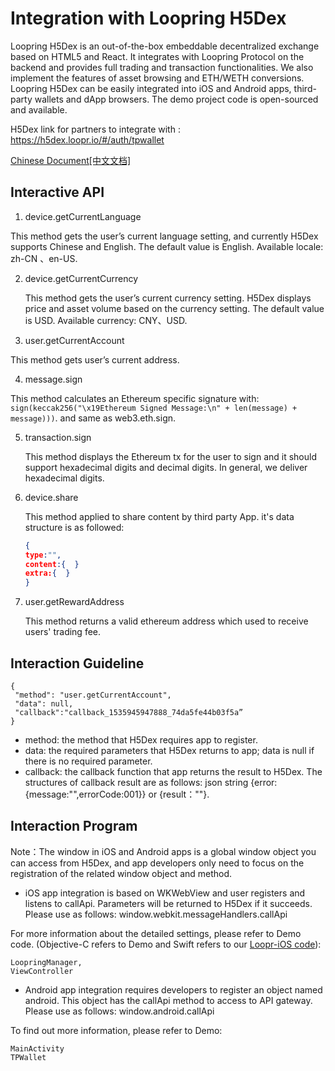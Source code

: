 # Integration with Loopring H5Dex

Loopring H5Dex is an out-of-the-box embeddable decentralized exchange based on HTML5 and React. It integrates with Loopring Protocol on the backend and provides full trading and transaction functionalities. We also implement the features of asset browsing and ETH/WETH conversions. Loopring H5Dex can be easily integrated into iOS and Android apps, third-party wallets and dApp browsers. The demo project code is open-sourced and available.

H5Dex link for partners to integrate with : <https://h5dex.loopr.io/#/auth/tpwallet>

[Chinese Document[中文文档]](chinese.md)

## **Interactive API**

1.  device.getCurrentLanguage 

   This method gets the user’s current language setting, and currently H5Dex supports Chinese and English. The default value is English. Available locale: zh-CN 、en-US. 

2. device.getCurrentCurrency

   This method gets the user’s current currency setting. H5Dex displays price and asset volume based on the currency setting. The default value is USD. Available currency: CNY、USD.

3.  user.getCurrentAccount 

   This method gets user’s current address.

4. message.sign

This method calculates an Ethereum specific signature with: `sign(keccak256("\x19Ethereum Signed Message:\n" + len(message) + message)))`. and same as web3.eth.sign.

5. transaction.sign

   This method displays the Ethereum tx for the user to sign and it should support hexadecimal digits and decimal digits. In general, we deliver hexadecimal digits.

6. device.share

   This method applied to share content by third party App. it's data structure is  as followed:

   ```json
   {
   type:"",
   content:{  }
   extra:{  }
   }
   ```

7. user.getRewardAddress

   This method returns a valid ethereum address which used to receive users' trading fee.

## **Interaction Guideline**

```
{
 "method": "user.getCurrentAccount",
 "data": null,
 "callback":"callback_1535945947888_74da5fe44b03f5a”
}
```

- method: the method that H5Dex requires app to register.
- data: the required parameters that H5Dex returns to app; data is null if there is no required parameter.
- callback: the callback function that app returns the result to H5Dex. The structures of callback result are as follows: json string {error:{message:"",errorCode:001}}  or  {result：""}.

## **Interaction Program**

Note：The window in iOS and Android apps is a global window object you can access from H5Dex, and app developers only need to focus on the registration of the related window object and method. 

- iOS app integration is based on WKWebView and user registers and listens to callApi. Parameters will be returned to H5Dex if it succeeds. Please use as follows: window.webkit.messageHandlers.callApi

 For more information about the detailed settings, please refer to Demo code. (Objective-C refers to Demo and Swift refers to our [Loopr-iOS code](https://github.com/Loopring/loopr-ios/tree/master/loopr-ios/H5Dex)):

```
LoopringManager,
ViewController
```

- Android app integration requires developers to register an object named android. This object has the callApi method to access to API gateway. Please use as follows: window.android.callApi

To find out more information, please refer to Demo:

```
MainActivity
TPWallet
```

